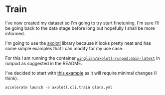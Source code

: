 # Train

I've now created my dataset so I'm going to try start finetuning. I'm sure I'll be going back to the data stage before long but hopefully I shall be more informed.

I'm going to use the [axolotl](https://github.com/OpenAccess-AI-Collective/axolotl) library because it looks pretty neat and has some simple examples that I can modify for my use case.

For this I am running the container [`winglian/axolotl-runpod:main-latest`](https://runpod.io/gsc?template=v2ickqhz9s&ref=6i7fkpdz) in runpod as suggested in the README.

I've decided to start with [this example](https://github.com/OpenAccess-AI-Collective/axolotl/blob/main/examples/mistral/qlora.yml) as it will require minimal changes (I think).

```bash
accelerate launch -m axolotl.cli.train qlora.yml
```
